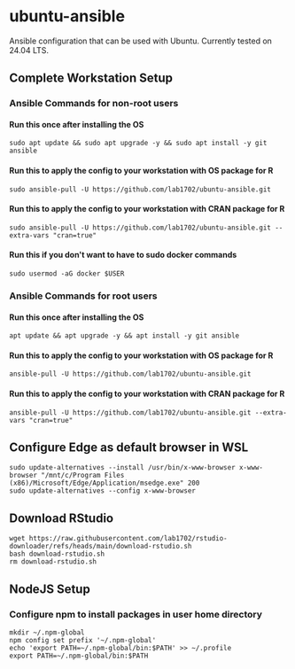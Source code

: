 # ubuntu-ansible

Ansible configuration that can be used with Ubuntu. Currently tested on 24.04 LTS.

## Complete Workstation Setup

### Ansible Commands for non-root users

#### Run this once after installing the OS

    sudo apt update && sudo apt upgrade -y && sudo apt install -y git ansible

#### Run this to apply the config to your workstation with OS package for R

    sudo ansible-pull -U https://github.com/lab1702/ubuntu-ansible.git

#### Run this to apply the config to your workstation with CRAN package for R

    sudo ansible-pull -U https://github.com/lab1702/ubuntu-ansible.git --extra-vars "cran=true"

#### Run this if you don't want to have to sudo docker commands

    sudo usermod -aG docker $USER

### Ansible Commands for root users

#### Run this once after installing the OS

    apt update && apt upgrade -y && apt install -y git ansible

#### Run this to apply the config to your workstation with OS package for R

    ansible-pull -U https://github.com/lab1702/ubuntu-ansible.git

#### Run this to apply the config to your workstation with CRAN package for R

    ansible-pull -U https://github.com/lab1702/ubuntu-ansible.git --extra-vars "cran=true"

## Configure Edge as default browser in WSL

    sudo update-alternatives --install /usr/bin/x-www-browser x-www-browser "/mnt/c/Program Files (x86)/Microsoft/Edge/Application/msedge.exe" 200
    sudo update-alternatives --config x-www-browser

## Download RStudio

    wget https://raw.githubusercontent.com/lab1702/rstudio-downloader/refs/heads/main/download-rstudio.sh
    bash download-rstudio.sh
    rm download-rstudio.sh

## NodeJS Setup

### Configure npm to install packages in user home directory

    mkdir ~/.npm-global
    npm config set prefix '~/.npm-global'
    echo 'export PATH=~/.npm-global/bin:$PATH' >> ~/.profile
    export PATH=~/.npm-global/bin:$PATH
